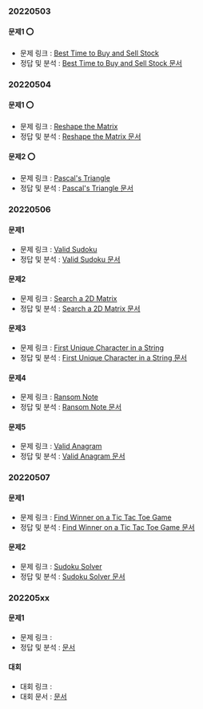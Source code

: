 ###   20220503

####    문제1 ⭕
-   문제 링크 : [Best Time to Buy and Sell Stock](https://leetcode.com/problems/best-time-to-buy-and-sell-stock/)
-   정답 및 분석 : [Best Time to Buy and Sell Stock 문서](../../문제_문서/2022_05_문서/Best_Time_to_Buy_and_Sell_Stock.md)


###   20220504

####    문제1 ⭕
-   문제 링크 : [Reshape the Matrix](https://leetcode.com/problems/reshape-the-matrix/)
-   정답 및 분석 : [Reshape the Matrix 문서](../../문제_문서/2022_05_문서/Reshape_the_Matrix.md)
####    문제2 ⭕
-   문제 링크 : [Pascal's Triangle](https://leetcode.com/problems/pascals-triangle/)
-   정답 및 분석 : [Pascal's Triangle 문서](../../문제_문서/2022_05_문서/Pascal's_Triangle.md)


###   20220506

####    문제1
-   문제 링크 : [Valid Sudoku](https://leetcode.com/problems/valid-sudoku/)
-   정답 및 분석 : [Valid Sudoku 문서](../../문제_문서/2022_05_문서/Valid_Sudoku.md)
####    문제2
-   문제 링크 : [Search a 2D Matrix](https://leetcode.com/problems/search-a-2d-matrix/)
-   정답 및 분석 : [Search a 2D Matrix 문서](../../문제_문서/2022_05_문서/Search_a_2D_Matrix.md)
####    문제3
-   문제 링크 : [First Unique Character in a String](https://leetcode.com/problems/first-unique-character-in-a-string/)
-   정답 및 분석 : [First Unique Character in a String 문서](../../문제_문서/2022_05_문서/First_Unique_Character_in_a_String.md)
####    문제4
-   문제 링크 : [Ransom Note](https://leetcode.com/problems/ransom-note/)
-   정답 및 분석 : [Ransom Note 문서](../../문제_문서/2022_05_문서/Ransom_Note.md)
####    문제5
-   문제 링크 : [Valid Anagram](https://leetcode.com/problems/valid-anagram/)
-   정답 및 분석 : [Valid Anagram 문서](../../문제_문서/2022_05_문서/Valid_Anagram.md)


###   20220507

####    문제1
-   문제 링크 : [Find Winner on a Tic Tac Toe Game](https://leetcode.com/problems/find-winner-on-a-tic-tac-toe-game/)
-   정답 및 분석 : [Find Winner on a Tic Tac Toe Game 문서](../../문제_문서/2022_05_문서/Find_Winner_on_a_Tic_Tac_Toe_Game.md)

####    문제2
-   문제 링크 : [Sudoku Solver](https://leetcode.com/problems/sudoku-solver/)
-   정답 및 분석 : [Sudoku Solver 문서](../../문제_문서/2022_05_문서/Sudoku_Solver.md)


###   202205xx

####    문제1
-   문제 링크 : []()
-   정답 및 분석 : [ 문서](../../문제_문서/2022_05_문서/.md)


####  대회
-   대회 링크 : []()
-   대회 문서 : [ 문서](../../대회_문서/2022_05_문서/.md)